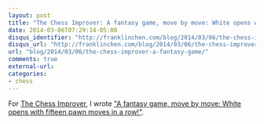 ```yaml
---
layout: post
title: "The Chess Improver: A fantasy game, move by move: White opens with fifteen pawn moves in a row!"
date: 2014-03-06T07:29:14-05:00
disqus_identifier: "http://franklinchen.com/blog/2014/03/06/the-chess-improver-a-fantasy-game/"
disqus_url: "http://franklinchen.com/blog/2014/03/06/the-chess-improver-a-fantasy-game/"
url: "blog/2014/03/06/the-chess-improver-a-fantasy-game/"
comments: true
external-url: 
categories:
- chess
---
```

For [The Chess Improver](http://chessimprover.com/), I wrote ["A fantasy game, move by move: White opens with fifteen pawn moves in a row!"](http://chessimprover.com/a-fantasy-game-move-by-move-white-opens-with-fifteen-pawn-moves-in-a-row/).

